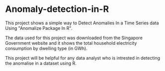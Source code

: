# Anomaly-detection-in-R
This project shows a simple way to Detect Anomalies In a Time Series data Using "Anomalize Package In R".


The data used for this project was downloaded from the Singapore Government website and it shows the total household electricity consumption by dwelling type (in GWh).


This project will be helpful for any data analyst who is intrested in detecting the anomalise in a dataset using R.

